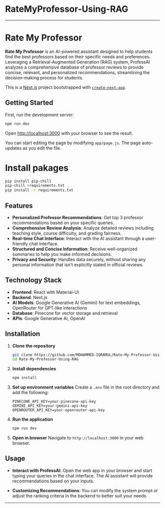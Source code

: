 # RateMyProfessor-Using-RAG

---
# Rate My Professor

**Rate My Professor** is an AI-powered assistant designed to help students find the best professors based on their specific needs and preferences. Leveraging a Retrieval-Augmented Generation (RAG) system, ProfessAI analyzes a comprehensive database of professor reviews to provide concise, relevant, and personalized recommendations, streamlining the decision-making process for students.

This is a [Next.js](https://nextjs.org/) project bootstrapped with [`create-next-app`](https://github.com/vercel/next.js/tree/canary/packages/create-next-app).

## Getting Started

First, run the development server:

```bash
npm run dev
```
Open [http://localhost:3000](http://localhost:3000) with your browser to see the result.

You can start editing the page by modifying `app/page.js`. The page auto-updates as you edit the file.

# Install pakages
```bash
pip install pip-chill
pip-chill >requirements.txt
pip install -r requirements.txt
```
## Features

- **Personalized Professor Recommendations**: Get top 3 professor recommendations based on your specific queries.
- **Comprehensive Review Analysis**: Analyze detailed reviews including teaching style, course difficulty, and grading fairness.
- **Real-time Chat Interface**: Interact with the AI assistant through a user-friendly chat interface.
- **Structured and Concise Information**: Receive well-organized summaries to help you make informed decisions.
- **Privacy and Security**: Handles data securely, without sharing any personal information that isn’t explicitly stated in official reviews.

## Technology Stack

- **Frontend**: React with Material-UI
- **Backend**: Next.js
- **AI Models**: Google Generative AI (Gemini) for text embeddings, OpenRouter for GPT-like interactions
- **Database**: Pinecone for vector storage and retrieval
- **APIs**: Google Generative AI, OpenAI

## Installation

1. **Clone the repository**
   ```bash
   git clone https://github.com/MOHAMMED-IQRAMUL/Rate-My-Professor-Using-RAG.git
   cd Rate-My-Professor-Using-RAG
   ```

2. **Install dependencies**
   ```bash
   npm install
   ```

3. **Set up environment variables**
   Create a `.env` file in the root directory and add the following:
   ```env
   PINECONE_API_KEY=your-pinecone-api-key
   GEMINI_API_KEY=your-gemini-api-key
   OPENROUTER_API_KEY=your-openrouter-api-key
   ```

4. **Run the application**
   ```bash
   npm run dev
   ```

5. **Open in browser**
   Navigate to `http://localhost:3000` in your web browser.

## Usage

- **Interact with ProfessAI**: Open the web app in your browser and start typing your queries in the chat interface. The AI assistant will provide recommendations based on your inputs.

- **Customizing Recommendations**: You can modify the system prompt or adjust the ranking criteria in the backend to better suit your needs.

---
